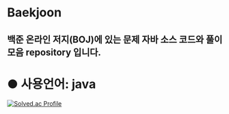 # Baekjoon
백준 온라인 저지(BOJ)에 있는 문제 자바 소스 코드와 풀이 모음 repository 입니다.
-
● 사용언어: java
=
[![Solved.ac Profile](http://mazassumnida.wtf/api/generate_badge?boj=lms0806)](https://solved.ac/lms0806)

